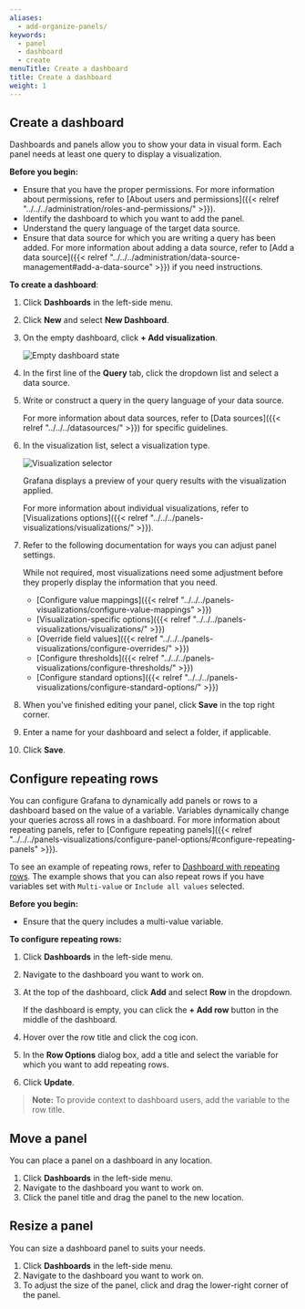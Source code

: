 ```yaml
---
aliases:
  - add-organize-panels/
keywords:
  - panel
  - dashboard
  - create
menuTitle: Create a dashboard
title: Create a dashboard
weight: 1
---
```


## Create a dashboard

Dashboards and panels allow you to show your data in visual form. Each panel needs at least one query to display a visualization.

**Before you begin:**

- Ensure that you have the proper permissions. For more information about permissions, refer to [About users and permissions]({{< relref "../../../administration/roles-and-permissions/" >}}).
- Identify the dashboard to which you want to add the panel.
- Understand the query language of the target data source.
- Ensure that data source for which you are writing a query has been added. For more information about adding a data source, refer to [Add a data source]({{< relref "../../../administration/data-source-management#add-a-data-source" >}}) if you need instructions.

**To create a dashboard**:

1. Click **Dashboards** in the left-side menu.
1. Click **New** and select **New Dashboard**.
1. On the empty dashboard, click **+ Add visualization**.

   ![Empty dashboard state](/media/docs/grafana/dashboards/empty-dashboard-9.5.png)

1. In the first line of the **Query** tab, click the dropdown list and select a data source.
1. Write or construct a query in the query language of your data source.

   For more information about data sources, refer to [Data sources]({{< relref "../../../datasources/" >}}) for specific guidelines.

1. In the visualization list, select a visualization type.

   ![Visualization selector](/media/docs/grafana/dashboards/screenshot-select-visualization-9-5.png)

   Grafana displays a preview of your query results with the visualization applied.

   For more information about individual visualizations, refer to [Visualizations options]({{< relref "../../../panels-visualizations/visualizations/" >}}).

1. Refer to the following documentation for ways you can adjust panel settings.

   While not required, most visualizations need some adjustment before they properly display the information that you need.

   - [Configure value mappings]({{< relref "../../../panels-visualizations/configure-value-mappings" >}})
   - [Visualization-specific options]({{< relref "../../../panels-visualizations/visualizations/" >}})
   - [Override field values]({{< relref "../../../panels-visualizations/configure-overrides/" >}})
   - [Configure thresholds]({{< relref "../../../panels-visualizations/configure-thresholds/" >}})
   - [Configure standard options]({{< relref "../../../panels-visualizations/configure-standard-options/" >}})

1. When you've finished editing your panel, click **Save** in the top right corner.
1. Enter a name for your dashboard and select a folder, if applicable.
1. Click **Save**.

## Configure repeating rows

You can configure Grafana to dynamically add panels or rows to a dashboard based on the value of a variable. Variables dynamically change your queries across all rows in a dashboard. For more information about repeating panels, refer to [Configure repeating panels]({{< relref "../../../panels-visualizations/configure-panel-options/#configure-repeating-panels" >}}).

To see an example of repeating rows, refer to [Dashboard with repeating rows](https://play.grafana.org/d/000000153/repeat-rows). The example shows that you can also repeat rows if you have variables set with `Multi-value` or `Include all values` selected.

**Before you begin:**

- Ensure that the query includes a multi-value variable.

**To configure repeating rows:**

1. Click **Dashboards** in the left-side menu.
1. Navigate to the dashboard you want to work on.
1. At the top of the dashboard, click **Add** and select **Row** in the dropdown.

   If the dashboard is empty, you can click the **+ Add row** button in the middle of the dashboard.

1. Hover over the row title and click the cog icon.
1. In the **Row Options** dialog box, add a title and select the variable for which you want to add repeating rows.
1. Click **Update**.

> **Note:** To provide context to dashboard users, add the variable to the row title.

## Move a panel

You can place a panel on a dashboard in any location.

1. Click **Dashboards** in the left-side menu.
1. Navigate to the dashboard you want to work on.
1. Click the panel title and drag the panel to the new location.

## Resize a panel

You can size a dashboard panel to suits your needs.

1. Click **Dashboards** in the left-side menu.
1. Navigate to the dashboard you want to work on.
1. To adjust the size of the panel, click and drag the lower-right corner of the panel.
